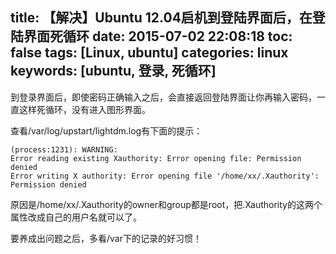 title: 【解决】Ubuntu 12.04启机到登陆界面后，在登陆界面死循环
date: 2015-07-02 22:08:18
toc: false
tags: [Linux, ubuntu]
categories: linux
keywords: [ubuntu, 登录, 死循环]
---

到登录界面后，即使密码正确输入之后，会直接返回登陆界面让你再输入密码，一直这样死循环，没有进入图形界面。

查看/var/log/upstart/lightdm.log有下面的提示：

```
(process:1231): WARNING: 
Error reading existing Xauthority: Error opening file: Permission denied
Error writing X authority: Error opening file '/home/xx/.Xauthority': Permission denied
```

原因是/home/xx/.Xauthority的owner和group都是root，把.Xauthority的这两个属性改成自己的用户名就可以了。

要养成出问题之后，多看/var下的记录的好习惯！

